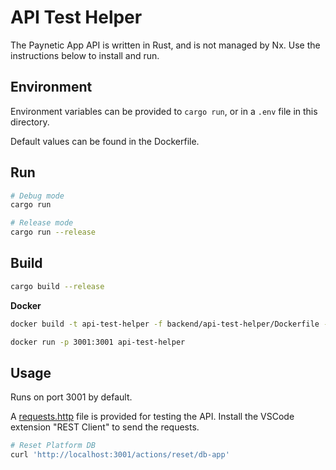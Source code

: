 # API Test Helper

The Paynetic App API is written in Rust, and is not managed by Nx. Use the instructions below to install and run.

## Environment

Environment variables can be provided to `cargo run`, or in a `.env` file in this directory.

Default values can be found in the Dockerfile.

## Run

```bash
# Debug mode
cargo run

# Release mode
cargo run --release
```

## Build

```bash
cargo build --release
```

**Docker**

```bash
docker build -t api-test-helper -f backend/api-test-helper/Dockerfile --target=dev .

docker run -p 3001:3001 api-test-helper
```

## Usage

Runs on port 3001 by default.

A [requests.http](./requests.http) file is provided for testing the API. Install the VSCode extension "REST Client" to send the requests.

```bash
# Reset Platform DB
curl 'http://localhost:3001/actions/reset/db-app'
```

